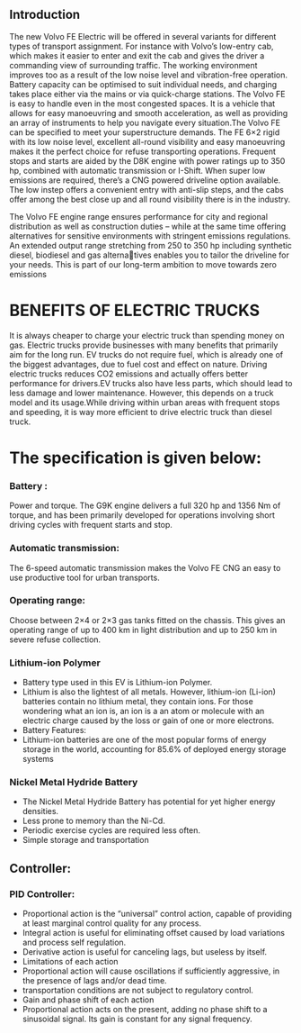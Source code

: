 ## Introduction
The new Volvo FE Electric will be offered in several variants for different types of transport 
assignment. For instance with Volvo’s low-entry cab, which makes it easier to enter and exit the cab 
and gives the driver a commanding view of surrounding traffic. The working environment improves 
too as a result of the low noise level and vibration-free operation. Battery capacity can be optimised 
to suit individual needs, and charging takes place either via the mains or via quick-charge stations.
The Volvo FE is easy to handle even in 
the most congested spaces. It is a vehicle that allows for easy manoeuvring and 
smooth acceleration, as well as providing 
an array of instruments to help you navigate every situation.The Volvo FE can be specified to meet 
your superstructure demands. The FE 6×2 rigid with its low noise level, excellent all-round visibility and 
easy manoeuvring makes it the perfect choice for refuse transporting operations. Frequent stops and starts 
are aided by the D8K engine with power ratings up to 350 hp, combined with automatic transmission or 
I-Shift. When super low emissions are required, there’s a CNG powered driveline option available. The low 
instep offers a convenient entry with anti-slip steps, and the cabs offer among the best close up and all round visibility there is in the industry.

The Volvo FE engine range ensures 
performance for city and regional distribution as well as construction duties – while at the same time 
offering alternatives for sensitive environments with stringent emissions regulations. An extended 
output range stretching from 250 to 350 hp including synthetic diesel, biodiesel and gas alternatives enables you to tailor the driveline for your needs. This is part of our long-term ambition to move 
towards zero emissions

# BENEFITS OF ELECTRIC TRUCKS

It is always cheaper to charge your electric truck than spending money on gas. Electric trucks provide businesses with many benefits that primarily aim for the long run.
EV trucks do not require fuel, which is already one of the biggest advantages, due to fuel cost and effect on nature.
Driving electric trucks reduces CO2 emissions and actually offers better performance for drivers.EV trucks also have less parts, which should lead to less damage and lower maintenance. 
However, this depends on a truck model and its usage.While driving within urban areas with frequent stops and speeding, it is way more efficient to drive electric truck than diesel truck.
# The specification is given below:

### Battery :
Power and torque.
The G9K engine delivers a full 320 hp 
and 1356 Nm of torque, and has been 
primarily developed for operations 
involving short driving cycles with frequent starts and stop.
### Automatic transmission:
The 6-speed automatic transmission 
makes the Volvo FE CNG an easy to use 
productive tool for urban transports.
### Operating range:
Choose between 2×4 or 2×3 gas tanks 
fitted on the chassis. This gives an 
operating range of up to 400 km in light 
distribution and up to 250 km in severe 
refuse collection.

### Lithium-ion Polymer
-	Battery type used in this EV is Lithium-ion Polymer. 
-	Lithium is also the lightest of all metals. However, lithium-ion (Li-ion) batteries contain no lithium metal, they contain ions. For those wondering what an ion is, an ion is a an atom or molecule with an electric charge caused by the loss or gain of one or more electrons.
-	Battery Features:
-	Lithium-ion batteries are one of the most popular forms of energy storage in the world, accounting for 85.6% of deployed energy storage systems

###  Nickel Metal Hydride Battery
- The Nickel Metal Hydride Battery has potential for yet higher energy densities. 
- Less prone to memory than the Ni-Cd.
-  Periodic exercise cycles are required less often. 
-  Simple storage and transportation
## Controller:
### PID Controller:
- Proportional action is the “universal” control action, capable of providing at least marginal control quality for any process.
- Integral action is useful for eliminating offset caused by load variations and process self regulation.
- Derivative action is useful for canceling lags, but useless by itself.
- Limitations of each action
- Proportional action will cause oscillations if sufficiently aggressive, in the presence of lags and/or dead time.
-  transportation conditions are not subject to regulatory control.
-  Gain and phase shift of each action
-  Proportional action acts on the present, adding no phase shift to a sinusoidal signal. Its gain is constant for any signal frequency.
